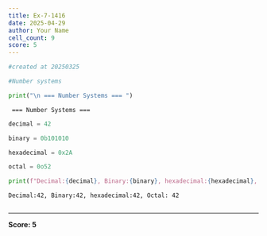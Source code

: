 ```yaml
---
title: Ex-7-1416
date: 2025-04-29
author: Your Name
cell_count: 9
score: 5
---
```


```python
#created at 20250325
```


```python
#Number systems
```


```python
print("\n === Number Systems === ")
```

    
     === Number Systems === 



```python
decimal = 42
```


```python
binary = 0b101010
```


```python
hexadecimal = 0x2A
```


```python
octal = 0o52
```


```python
print(f"Decimal:{decimal}, Binary:{binary}, hexadecimal:{hexadecimal}, Octal: {octal}")
```

    Decimal:42, Binary:42, hexadecimal:42, Octal: 42



```python

```


---
**Score: 5**